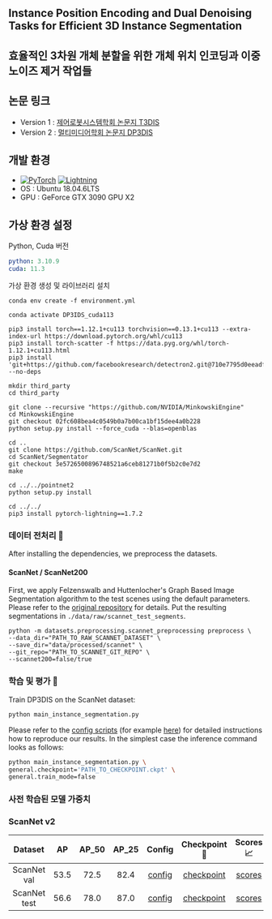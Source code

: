 ## Instance Position Encoding and Dual Denoising Tasks for Efficient 3D Instance Segmentation
## 효율적인 3차원 개체 분할을 위한 개체 위치 인코딩과 이중 노이즈 제거 작업들


## 논문 링크
- Version 1 : <a href="https://www.dbpia.co.kr/pdf/pdfView.do?nodeId=NODE11621139&googleIPSandBox=false&mark=0&ipRange=false&b2cLoginYN=false&aiChatView=B&readTime=15-20&isPDFSizeAllowed=true&accessgl=Y&language=ko_KR&hasTopBanner=true">제어로봇시스템학회 논문지 T3DIS</a>
- Version 2 : <a href="https://www.dbpia.co.kr/pdf/pdfView.do?nodeId=NODE11758934&googleIPSandBox=false&mark=0&ipRange=false&b2cLoginYN=false&aiChatView=B&readTime=15-20&isPDFSizeAllowed=true&accessgl=Y&language=ko_KR&hasTopBanner=true">멀티미디어학회 논문지 DP3DIS</a>


## 개발 환경
- <a href="https://pytorch.org/get-started/locally/"><img alt="PyTorch" src="https://img.shields.io/badge/PyTorch-ee4c2c?logo=pytorch&logoColor=white"></a> <a href="https://pytorchlightning.ai/"><img alt="Lightning" src="https://img.shields.io/badge/-Lightning-792ee5?logo=pytorchlightning&logoColor=white"></a>
- OS : Ubuntu 18.04.6LTS
- GPU : GeForce GTX 3090 GPU X2


## 가상 환경 설정
Python, Cuda 버전 
```yaml
python: 3.10.9
cuda: 11.3
```
가상 환경 생성 및 라이브러리 설치
```
conda env create -f environment.yml

conda activate DP3IDS_cuda113

pip3 install torch==1.12.1+cu113 torchvision==0.13.1+cu113 --extra-index-url https://download.pytorch.org/whl/cu113
pip3 install torch-scatter -f https://data.pyg.org/whl/torch-1.12.1+cu113.html
pip3 install 'git+https://github.com/facebookresearch/detectron2.git@710e7795d0eeadf9def0e7ef957eea13532e34cf' --no-deps

mkdir third_party
cd third_party

git clone --recursive "https://github.com/NVIDIA/MinkowskiEngine"
cd MinkowskiEngine
git checkout 02fc608bea4c0549b0a7b00ca1bf15dee4a0b228
python setup.py install --force_cuda --blas=openblas

cd ..
git clone https://github.com/ScanNet/ScanNet.git
cd ScanNet/Segmentator
git checkout 3e5726500896748521a6ceb81271b0f5b2c0e7d2
make

cd ../../pointnet2
python setup.py install

cd ../../
pip3 install pytorch-lightning==1.7.2
```
### 데이터 전처리 :hammer:
After installing the dependencies, we preprocess the datasets.

#### ScanNet / ScanNet200
First, we apply Felzenswalb and Huttenlocher's Graph Based Image Segmentation algorithm to the test scenes using the default parameters.
Please refer to the [original repository](https://github.com/ScanNet/ScanNet/tree/master/Segmentator) for details.
Put the resulting segmentations in `./data/raw/scannet_test_segments`.
```
python -m datasets.preprocessing.scannet_preprocessing preprocess \
--data_dir="PATH_TO_RAW_SCANNET_DATASET" \
--save_dir="data/processed/scannet" \
--git_repo="PATH_TO_SCANNET_GIT_REPO" \
--scannet200=false/true
```
### 학습 및 평가 :train2:
Train DP3DIS on the ScanNet dataset:
```bash
python main_instance_segmentation.py
```
Please refer to the [config scripts](https://github.com/JonasSchult/Mask3D/tree/main/scripts) (for example [here](https://github.com/JonasSchult/Mask3D/blob/main/scripts/scannet/scannet_val.sh#L15)) for detailed instructions how to reproduce our results.
In the simplest case the inference command looks as follows:
```bash
python main_instance_segmentation.py \
general.checkpoint='PATH_TO_CHECKPOINT.ckpt' \
general.train_mode=false
```


### 사전 학습된 모델 가중치
### ScanNet v2

| Dataset | AP | AP_50 | AP_25 | Config | Checkpoint :floppy_disk: | Scores :chart_with_upwards_trend: | Visualizations :telescope:
|:-:|:-:|:-:|:-:|:-:|:-:|:-:|:-:|
| ScanNet val  | 53.5 | 72.5 | 82.4 | [config](scripts/scannet/scannet_val.sh) | [checkpoint](https://omnomnom.vision.rwth-aachen.de/data/mask3d/checkpoints/scannet/scannet_val.ckpt) | [scores](./docs/detailed_scores/scannet_val.txt) | [visualizations](https://omnomnom.vision.rwth-aachen.de/data/mask3d/visualizations/scannet/val/)
| ScanNet test | 56.6 | 78.0 | 87.0 | [config](scripts/scannet/scannet_benchmark.sh) | [checkpoint](https://omnomnom.vision.rwth-aachen.de/data/mask3d/checkpoints/scannet/scannet_benchmark.ckpt) | [scores](http://kaldir.vc.in.tum.de/scannet_benchmark/result_details?id=1081) | [visualizations](https://omnomnom.vision.rwth-aachen.de/data/mask3d/visualizations/scannet/test/)

